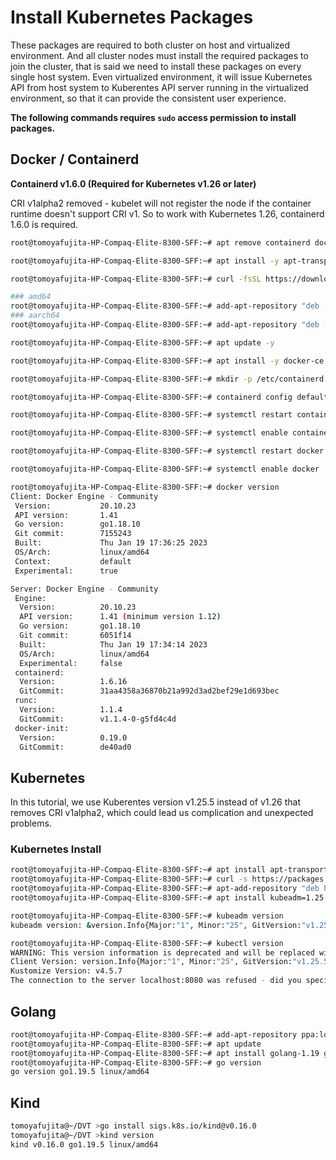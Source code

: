 # Install Kubernetes Packages

These packages are required to both cluster on host and virtualized environment.
And all cluster nodes must install the required packages to join the cluster, that is said we need to install these packages on every single host system.
Even virtualized environment, it will issue Kubernetes API from host system to Kuberentes API server running in the virtualized environment, so that it can provide the consistent user experience.

**The following commands requires `sudo` access permission to install packages.**

## Docker / Containerd

**Containerd v1.6.0 (Required for Kubernetes v1.26 or later)**

CRI v1alpha2 removed - kubelet will not register the node if the container runtime doesn't support CRI v1. So to work with Kubernetes 1.26, containerd 1.6.0 is required.

```bash
root@tomoyafujita-HP-Compaq-Elite-8300-SFF:~# apt remove containerd docker.io

root@tomoyafujita-HP-Compaq-Elite-8300-SFF:~# apt install -y apt-transport-https ca-certificates curl gnupg-agent software-properties-common vim

root@tomoyafujita-HP-Compaq-Elite-8300-SFF:~# curl -fsSL https://download.docker.com/linux/ubuntu/gpg | apt-key add -

### amd64
root@tomoyafujita-HP-Compaq-Elite-8300-SFF:~# add-apt-repository "deb [arch=amd64] https://download.docker.com/linux/ubuntu $(lsb_release -cs) stable"
### aarch64
root@tomoyafujita-HP-Compaq-Elite-8300-SFF:~# add-apt-repository "deb [arch=arm64] https://download.docker.com/linux/ubuntu $(lsb_release -cs) stable"

root@tomoyafujita-HP-Compaq-Elite-8300-SFF:~# apt update -y

root@tomoyafujita-HP-Compaq-Elite-8300-SFF:~# apt install -y docker-ce docker-ce-cli containerd.io

root@tomoyafujita-HP-Compaq-Elite-8300-SFF:~# mkdir -p /etc/containerd

root@tomoyafujita-HP-Compaq-Elite-8300-SFF:~# containerd config default | sudo tee /etc/containerd/config.toml

root@tomoyafujita-HP-Compaq-Elite-8300-SFF:~# systemctl restart containerd

root@tomoyafujita-HP-Compaq-Elite-8300-SFF:~# systemctl enable containerd

root@tomoyafujita-HP-Compaq-Elite-8300-SFF:~# systemctl restart docker

root@tomoyafujita-HP-Compaq-Elite-8300-SFF:~# systemctl enable docker

root@tomoyafujita-HP-Compaq-Elite-8300-SFF:~# docker version
Client: Docker Engine - Community
 Version:           20.10.23
 API version:       1.41
 Go version:        go1.18.10
 Git commit:        7155243
 Built:             Thu Jan 19 17:36:25 2023
 OS/Arch:           linux/amd64
 Context:           default
 Experimental:      true

Server: Docker Engine - Community
 Engine:
  Version:          20.10.23
  API version:      1.41 (minimum version 1.12)
  Go version:       go1.18.10
  Git commit:       6051f14
  Built:            Thu Jan 19 17:34:14 2023
  OS/Arch:          linux/amd64
  Experimental:     false
 containerd:
  Version:          1.6.16
  GitCommit:        31aa4358a36870b21a992d3ad2bef29e1d693bec
 runc:
  Version:          1.1.4
  GitCommit:        v1.1.4-0-g5fd4c4d
 docker-init:
  Version:          0.19.0
  GitCommit:        de40ad0
```

## Kubernetes

In this tutorial, we use Kuberentes version v1.25.5 instead of v1.26 that removes CRI v1alpha2, which could lead us complication and unexpected problems.

### Kubernetes Install

```bash
root@tomoyafujita-HP-Compaq-Elite-8300-SFF:~# apt install apt-transport-https curl
root@tomoyafujita-HP-Compaq-Elite-8300-SFF:~# curl -s https://packages.cloud.google.com/apt/doc/apt-key.gpg | apt-key add
root@tomoyafujita-HP-Compaq-Elite-8300-SFF:~# apt-add-repository "deb http://apt.kubernetes.io/ kubernetes-xenial main"
root@tomoyafujita-HP-Compaq-Elite-8300-SFF:~# apt install kubeadm=1.25.5-00 kubelet=1.25.5-00 kubectl=1.25.5-00

root@tomoyafujita-HP-Compaq-Elite-8300-SFF:~# kubeadm version
kubeadm version: &version.Info{Major:"1", Minor:"25", GitVersion:"v1.25.5", GitCommit:"804d6167111f6858541cef440ccc53887fbbc96a", GitTreeState:"clean", BuildDate:"2022-12-08T10:13:29Z", GoVersion:"go1.19.4", Compiler:"gc", Platform:"linux/amd64"}

root@tomoyafujita-HP-Compaq-Elite-8300-SFF:~# kubectl version
WARNING: This version information is deprecated and will be replaced with the output from kubectl version --short.  Use --output=yaml|json to get the full version.
Client Version: version.Info{Major:"1", Minor:"25", GitVersion:"v1.25.5", GitCommit:"804d6167111f6858541cef440ccc53887fbbc96a", GitTreeState:"clean", BuildDate:"2022-12-08T10:15:02Z", GoVersion:"go1.19.4", Compiler:"gc", Platform:"linux/amd64"}
Kustomize Version: v4.5.7
The connection to the server localhost:8080 was refused - did you specify the right host or port?
```

## Golang

```bash
root@tomoyafujita-HP-Compaq-Elite-8300-SFF:~# add-apt-repository ppa:longsleep/golang-backports
root@tomoyafujita-HP-Compaq-Elite-8300-SFF:~# apt update
root@tomoyafujita-HP-Compaq-Elite-8300-SFF:~# apt install golang-1.19 golang-go
root@tomoyafujita-HP-Compaq-Elite-8300-SFF:~# go version
go version go1.19.5 linux/amd64
```

## Kind

```bash
tomoyafujita@~/DVT >go install sigs.k8s.io/kind@v0.16.0
tomoyafujita@~/DVT >kind version
kind v0.16.0 go1.19.5 linux/amd64
```
